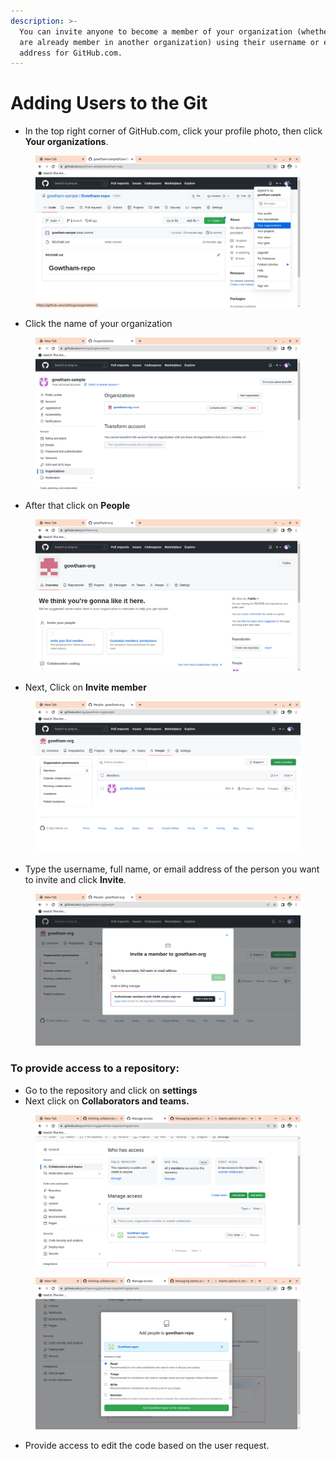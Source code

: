 ```yaml
---
description: >-
  You can invite anyone to become a member of your organization (whether they
  are already member in another organization) using their username or email
  address for GitHub.com.
---
```


# Adding Users to the Git

* In the top right corner of GitHub.com, click your profile photo, then click **Your organizations**.

<figure><img src="../../../.gitbook/assets/image (154).png" alt=""><figcaption></figcaption></figure>

* Click the name of your organization

<figure><img src="../../../.gitbook/assets/image (150).png" alt=""><figcaption></figcaption></figure>

* After that click on **People**

<figure><img src="../../../.gitbook/assets/image (3).png" alt=""><figcaption></figcaption></figure>

* Next, Click on **Invite member**

<figure><img src="../../../.gitbook/assets/image (32).png" alt=""><figcaption></figcaption></figure>

* Type the username, full name, or email address of the person you want to invite and click **Invite**.

<figure><img src="../../../.gitbook/assets/image (91).png" alt=""><figcaption></figcaption></figure>

### To provide access to a repository:

* Go to the repository and click on **settings**
* Next click on **Collaborators and teams.**

<figure><img src="../../../.gitbook/assets/image (34).png" alt=""><figcaption></figcaption></figure>

<figure><img src="../../../.gitbook/assets/image (182).png" alt=""><figcaption></figcaption></figure>

* Provide access to edit the code based on the user request.
